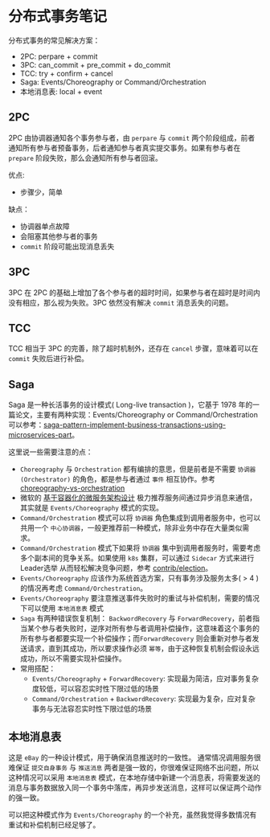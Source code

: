 # 分布式事务笔记

分布式事务的常见解决方案：
- 2PC: perpare + commit
- 3PC: can_commit + pre_commit + do_commit
- TCC: try + confirm + cancel
- Saga: Events/Choreography or Command/Orchestration
- 本地消息表: local + event

## 2PC

2PC 由协调器通知各个事务参与者，由 `perpare` 与 `commit` 两个阶段组成，前者通知所有参与者预备事务，后者通知参与者真实提交事务。如果有参与者在 `prepare` 阶段失败，那么会通知所有参与者回滚。

优点:
- 步骤少，简单

缺点：
- 协调器单点故障
- 会阻塞其他参与者的事务
- `commit` 阶段可能出现消息丢失

## 3PC
3PC 在 2PC 的基础上增加了各个参与者的超时时间，如果参与者在超时是时间内没有相应，那么视为失败。3PC 依然没有解决 `commit` 消息丢失的问题。

## TCC
TCC 相当于 3PC 的完善，除了超时机制外，还存在 `cancel` 步骤，意味着可以在 `commit` 失败后进行补偿。

## Saga
Saga 是一种长活事务的设计模式( Long-live transaction )，它基于 1978 年的一篇论文，主要有两种实现：Events/Choreography or Command/Orchestration
可以参考：[saga-pattern-implement-business-transactions-using-microservices-part](https://blog.couchbase.com/saga-pattern-implement-business-transactions-using-microservices-part/)。

这里说一些需要注意的点：
- `Choreography` 与 `Orchestration` 都有编排的意思，但是前者是不需要 `协调器(Orchestrator)` 的角色，都是参与者通过 `事件` 相互协作。参考 [choreography-vs-orchestration](https://medium.com/ingeniouslysimple/choreography-vs-orchestration-a6f21cfaccae)
- 微软的 [基于容器化的微服务架构设计](https://docs.microsoft.com/zh-cn/dotnet/architecture/microservices/architect-microservice-container-applications/asynchronous-message-based-communication) 极力推荐服务间通过异步消息来通信，其实就是 `Events/Choreography` 模式的实现。
- `Command/Orchestration` 模式可以将 `协调器` 角色集成到调用者服务中，也可以共用一个 `中心协调器`，一般更推荐前一种模式，除非业务中存在大量类似需求。
- `Command/Orchestration` 模式下如果将 `协调器` 集中到调用者服务时，需要考虑多个副本间的竞争关系。如果使用 `k8s` 集群，可以通过 `Sidecar` 方式来进行 Leader选举 从而轻松解决竞争问题，参考 [contrib/election](https://github.com/kubernetes-retired/contrib/tree/master/election)。
- `Events/Choreography` 应该作为系统首选方案，只有事务涉及服务太多( > 4 )的情况再考虑 `Command/Orchestration`。
- `Events/Choreography` 要注意推送事件失败时的重试与补偿机制，需要的情况下可以使用 `本地消息表` 模式
- `Saga` 有两种错误恢复机制： `BackwordRecovery` 与 `ForwardRecovery`，前者指当某个参与者失败时，逆序对所有参与者调用补偿操作，这意味着这个事务的所有参与者都要实现一个补偿操作；而`ForwardRecovery` 则会重新对参与者发送请求，直到其成功，所以要求操作必须 `幂等`，由于这种恢复机制会假设永远成功，所以不需要实现补偿操作。
- 常用搭配：
  + `Events/Choreography` + `ForwardRecovery`: 实现最为简洁，应对事务复杂度较低，可以容忍实时性下限过低的场景
  + `Command/Orchestration` + `BackwordRecovery`: 实现最为复杂，应对复杂事务与无法容忍实时性下限过低的场景

## 本地消息表
这是 `eBay` 的一种设计模式，用于确保消息推送时的一致性。
通常情况调用服务很难保证 `提交自身事务` 与 `推送消息` 两者是强一致的，你很难保证网络不出问题，所以这种情况可以采用 `本地消息表` 模式，在本地存储中新建一个消息表，将需要发送的消息与事务数据放入同一个事务中落库，再异步发送消息，这样可以保证两个动作的强一致。

可以把这种模式作为 `Events/Choreography` 的一个补充，虽然我觉得多数情况有重试和补偿机制已经足够了。



